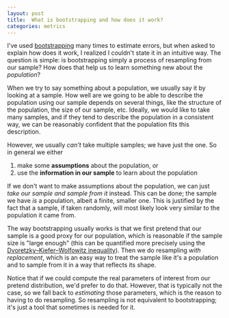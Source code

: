 ```yaml
---
layout: post
title:  What is bootstrapping and how does it work?
categories: metrics
---
```


I've used [bootstrapping](https://en.wikipedia.org/wiki/Bootstrapping_(statistics)) many times to estimate errors, but when asked to explain how does it work, I realized I couldn't state it in an intuitive way. The question is simple: is bootstrapping simply a process of resampling from  our sample? How does that help us to learn something new about the *population*?

When we try to say something about a population, we usually say it by looking at a sample. How well are we going to be able to describe the population using our sample depends on several things, like the structure of the population, the size of our sample, etc. Ideally, we would like to take many samples, and if they tend to describe the population in a consistent way, we can be reasonably confident that the population fits this description.

However, we usually *can't* take multiple samples; we have just the one. So in general we either

1. make some **assumptions** about the population, or
2. use the **information in our sample** to learn about the population

If we don't want to make assumptions about the population, we can just *take our sample and sample from it* instead. This can be done; the sample we have *is* a population, albeit a finite, smaller one. This is justified by the fact that a sample, if taken randomly, will most likely look very similar to the population it came from.

The way bootstrapping usually works is that we first pretend that our sample is a good proxy for our population, which is reasonable if the sample size is "large enough" (this can be quantified more precisely using the [Dvoretzky–Kiefer–Wolfowitz inequality](https://en.wikipedia.org/wiki/Dvoretzky%E2%80%93Kiefer%E2%80%93Wolfowitz_inequality)). Then we do resampling *with replacement*, which is an easy way to treat the sample like it's a population and to sample from it in a way that reflects its shape.

Notice that if we could compute the real parameters of interest from our pretend distribution, we'd prefer to do that. However, that is typically not the case, so we fall back to *estimating* those parameters, which is the reason to having to do resampling. So resampling is not equivalent to bootstrapping; it's just a tool that sometimes is needed for it.

